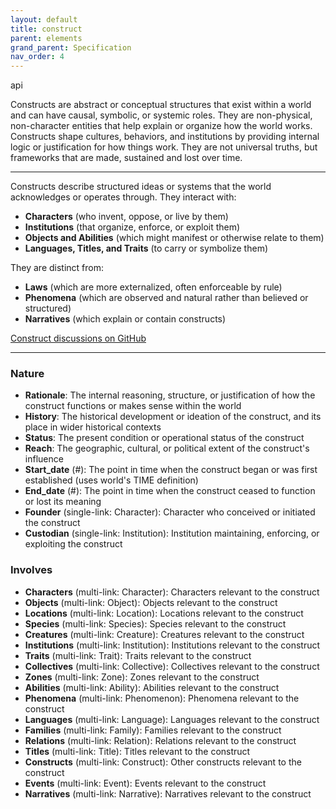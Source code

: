 ```yaml
---
layout: default
title: construct
parent: elements
grand_parent: Specification
nav_order: 4
---
```

<span class="material-symbols-outlined">api</span>


Constructs are abstract or conceptual structures that exist within a world and can have causal, symbolic, or systemic roles.
They are non-physical, non-character entities that help explain or organize how the world works. Constructs shape cultures, behaviors, and institutions by providing internal logic or justification for how things work. They are not universal truths, but frameworks that are made, sustained and lost over time.

--- 
  
Constructs describe structured ideas or systems that the world acknowledges or operates through. They interact with:

- **Characters** (who invent, oppose, or live by them)
- **Institutions** (that organize, enforce, or exploit them)
- **Objects and Abilities** (which might manifest or otherwise relate to them)
- **Languages, Titles, and Traits** (to carry or symbolize them)

They are distinct from:

- **Laws** (which are more externalized, often enforceable by rule)
- **Phenomena** (which are observed and natural rather than believed or structured)
- **Narratives** (which explain or contain constructs)

[Construct discussions on GitHub](https://github.com/OnlyWorlds/OnlyWorlds/discussions/categories/construct)

---
### Nature
- **Rationale**: The internal reasoning, structure, or justification of how the construct functions or makes sense within the world
- **History**: The historical development or ideation of the construct, and its place in wider historical contexts
- **Status**: The present condition or operational status of the construct
- **Reach**: The geographic, cultural, or political extent of the construct's influence
- **Start_date** (#): The point in time when the construct began or was first established (uses world's TIME definition)
- **End_date** (#): The point in time when the construct ceased to function or lost its meaning
- **Founder** (single-link: Character): Character who conceived or initiated the construct
- **Custodian** (single-link: Institution): Institution maintaining, enforcing, or exploiting the construct

### Involves
- **Characters** (multi-link: Character): Characters relevant to the construct
- **Objects** (multi-link: Object): Objects relevant to the construct
- **Locations** (multi-link: Location): Locations relevant to the construct
- **Species** (multi-link: Species): Species relevant to the construct
- **Creatures** (multi-link: Creature): Creatures relevant to the construct
- **Institutions** (multi-link: Institution): Institutions relevant to the construct
- **Traits** (multi-link: Trait): Traits relevant to the construct
- **Collectives** (multi-link: Collective): Collectives relevant to the construct
- **Zones** (multi-link: Zone): Zones relevant to the construct
- **Abilities** (multi-link: Ability): Abilities relevant to the construct
- **Phenomena** (multi-link: Phenomenon): Phenomena relevant to the construct
- **Languages** (multi-link: Language): Languages relevant to the construct
- **Families** (multi-link: Family): Families relevant to the construct
- **Relations** (multi-link: Relation): Relations relevant to the construct
- **Titles** (multi-link: Title): Titles relevant to the construct
- **Constructs** (multi-link: Construct): Other constructs relevant to the construct
- **Events** (multi-link: Event): Events relevant to the construct
- **Narratives** (multi-link: Narrative): Narratives relevant to the construct

